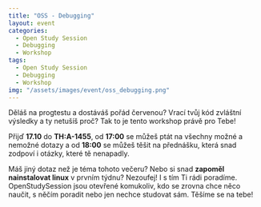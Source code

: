 ```yaml
---
title: "OSS - Debugging"
layout: event
categories:
  - Open Study Session
  - Debugging
  - Workshop
tags:
  - Open Study Session
  - Debugging
  - Workshop
img: "/assets/images/event/oss_debugging.png"
---
```


Děláš na progtestu a dostáváš pořád červenou? Vrací tvůj kód zvláštní výsledky a ty netušíš proč? Tak to je tento workshop
právě pro Tebe!

Přijď **17.10** do **TH:A-1455**, od **17:00** se můžeš ptát na všechny možné a nemožné dotazy a od **18:00**
se můžeš těšit na přednášku, která snad zodpoví i otázky, které tě nenapadly.

Máš jiný dotaz než je téma tohoto večeru? Nebo si snad **zapoměl nainstalovat linux** v prvním týdnu? Nezoufej! I s tím Ti rádi poradíme. OpenStudySession jsou otevřené komukoliv, kdo se zrovna chce něco naučit, s něčím poradit nebo jen nechce studovat sám. Těšíme se na tebe!
